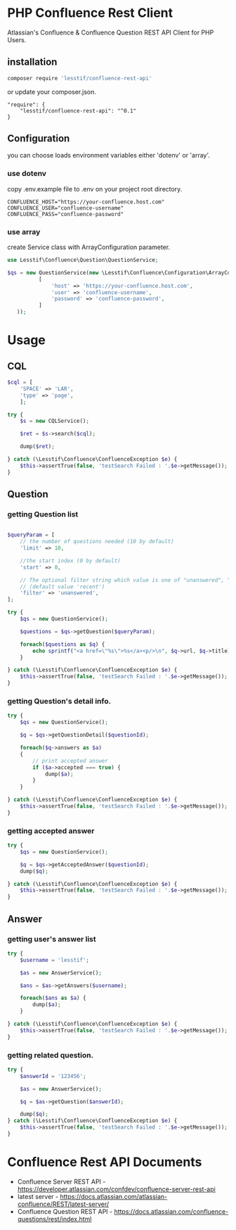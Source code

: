 # PHP Confluence Rest Client

Atlassian's Confluence & Confluence Question REST API Client for PHP Users.

## installation

```sh
composer require 'lesstif/confluence-rest-api'
```

or update your composer.json.

```
"require": {
    "lesstif/confluence-rest-api": "^0.1"
}
```

## Configuration

you can choose loads environment variables either 'dotenv' or 'array'.

### use dotenv

copy .env.example file to .env on your project root directory.

```
CONFLUENCE_HOST="https://your-confluence.host.com"
CONFLUENCE_USER="confluence-username"
CONFLUENCE_PASS="confluence-password"
```

### use array

create Service class with ArrayConfiguration parameter.

```php
use Lesstif\Confluence\Question\QuestionService;

$qs = new QuestionService(new \Lesstif\Confluence\Configuration\ArrayConfiguration(
          [
              'host' => 'https://your-confluence.host.com',
              'user' => 'confluence-username',
              'password' => 'confluence-password',
          ]
   ));
```

# Usage

## CQL

```php
$cql = [
    'SPACE' => 'LAR',
    'type' => 'page',
    ];

try {
    $s = new CQLService();

    $ret = $s->search($cql);

    dump($ret);

} catch (\Lesstif\Confluence\ConfluenceException $e) {
    $this->assertTrue(false, 'testSearch Failed : '.$e->getMessage());
}
```

## Question

### getting Question list

```php

$queryParam = [
    // the number of questions needed (10 by default)
    'limit' => 10,

    //the start index (0 by default)
    'start' => 0,

    // The optional filter string which value is one of "unanswered", "popular", "my", "recent"
    // (default value 'recent')
    'filter' => 'unanswered',
];

try {
    $qs = new QuestionService();

    $questions = $qs->getQuestion($queryParam);

    foreach($questions as $q) {
        echo sprintf("<a href=\"%s\">%s</a><p/>\n", $q->url, $q->title);
    }

} catch (\Lesstif\Confluence\ConfluenceException $e) {
    $this->assertTrue(false, 'testSearch Failed : '.$e->getMessage());
}

```

### getting Question's detail info.

```php
try {
    $qs = new QuestionService();

    $q = $qs->getQuestionDetail($questionId);

    foreach($q->answers as $a)
    {
        // print accepted answer
        if ($a->accepted === true) {
            dump($a);
        }
    }

} catch (\Lesstif\Confluence\ConfluenceException $e) {
    $this->assertTrue(false, 'testSearch Failed : '.$e->getMessage());
}
```

### getting accepted answer

```php
try {
    $qs = new QuestionService();

    $q = $qs->getAcceptedAnswer($questionId);
    dump($q);

} catch (\Lesstif\Confluence\ConfluenceException $e) {
    $this->assertTrue(false, 'testSearch Failed : '.$e->getMessage());
}
```

## Answer

### getting user's answer list

```php
try {
    $username = 'lesstif';

    $as = new AnswerService();

    $ans = $as->getAnswers($username);

    foreach($ans as $a) {
        dump($a);
    }

} catch (\Lesstif\Confluence\ConfluenceException $e) {
    $this->assertTrue(false, 'testSearch Failed : '.$e->getMessage());
}
```

### getting related question.

```php
try {
    $answerId = '123456';

    $as = new AnswerService();

    $q = $as->getQuestion($answerId);

    dump($q);
} catch (\Lesstif\Confluence\ConfluenceException $e) {
    $this->assertTrue(false, 'testSearch Failed : '.$e->getMessage());
}
```

# Confluence Rest API Documents
* Confluence Server REST API - https://developer.atlassian.com/confdev/confluence-server-rest-api
* latest server - https://docs.atlassian.com/atlassian-confluence/REST/latest-server/
* Confluence Question REST API - https://docs.atlassian.com/confluence-questions/rest/index.html
